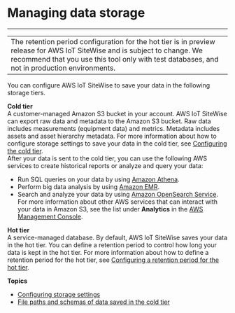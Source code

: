 # Managing data storage<a name="manage-data-storage"></a>


****  

|  | 
| --- |
| The retention period configuration for the hot tier is in preview release for AWS IoT SiteWise and is subject to change\. We recommend that you use this tool only with test databases, and not in production environments\. | 

You can configure AWS IoT SiteWise to save your data in the following storage tiers\.

**Cold tier**  
A customer\-managed Amazon S3 bucket in your account\. AWS IoT SiteWise can export raw data and metadata to the Amazon S3 bucket\. Raw data includes measurements \(equipment data\) and metrics\. Metadata includes assets and asset hierarchy metadata\. For more information about how to configure storage settings to save your data in the cold tier, see [Configuring the cold tier](configure-cold-tier.md)\.  
After your data is sent to the cold tier, you can use the following AWS services to create historical reports or analyze and query your data:  
+ Run SQL queries on your data by using [Amazon Athena](https://docs.aws.amazon.com/athena/latest/ug/)\.
+ Perform big data analysis by using [Amazon EMR](https://docs.aws.amazon.com/emr/latest/ManagementGuide/emr-what-is-emr.html)\.
+ Search and analyze your data by using [Amazon OpenSearch Service](https://docs.aws.amazon.com/opensearch-service/latest/developerguide/)\.
For more information about other AWS services that can interact with your data in Amazon S3, see the list under **Analytics** in the [AWS Management Console](https://console.aws.amazon.com/)\.

**Hot tier**  
A service\-managed database\. By default, AWS IoT SiteWise saves your data in the hot tier\. You can define a retention period to control how long your data is kept in the hot tier\. For more information about how to define a retention period for the hot tier, see [Configuring a retention period for the hot tier](configure-hot-tier-retention.md)\.

**Topics**
+ [Configuring storage settings](configure-storage.md)
+ [File paths and schemas of data saved in the cold tier](file-path-and-schema.md)